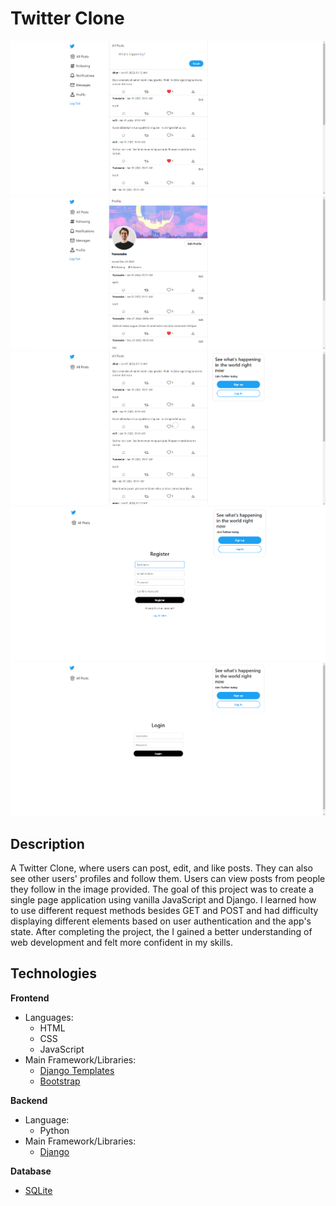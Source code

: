 # Twitter Clone
![twitter clone screen1](https://github.com/Yuno1234/network/blob/main/network/static/network/image/twitter_clone_screen1.png)
![twitter clone screen2](https://github.com/Yuno1234/network/blob/main/network/static/network/image/twitter_clone_screen2.png)
![twitter clone screen3](https://github.com/Yuno1234/network/blob/main/network/static/network/image/twitter_clone_screen3.png)
![twitter clone screen4](https://github.com/Yuno1234/network/blob/main/network/static/network/image/twitter_clone_screen4.png)
![twitter clone screen5](https://github.com/Yuno1234/network/blob/main/network/static/network/image/twitter_clone_screen5.png)
## Description
A Twitter Clone, where users can post, edit, and like posts. They can also see other users' profiles and follow them. Users can view posts from people they follow in the image provided. The goal of this project was to create a single page application using vanilla JavaScript and Django. I learned how to use different request methods besides GET and POST and had difficulty displaying different elements based on user authentication and the app's state. After completing the project, the I gained a better understanding of web development and felt more confident in my skills.

## Technologies
**Frontend**
- Languages: 
	* HTML
	* CSS
 	* JavaScript
- Main Framework/Libraries:
 	* [Django Templates](https://docs.djangoproject.com/en/3.1/ref/templates/language/)
	* [Bootstrap](https://getbootstrap.com/)

**Backend**
- Language: 
	* Python
- Main Framework/Libraries:
 	* [Django](https://www.djangoproject.com/)

**Database**
- [SQLite](https://www.sqlite.org/index.html)

